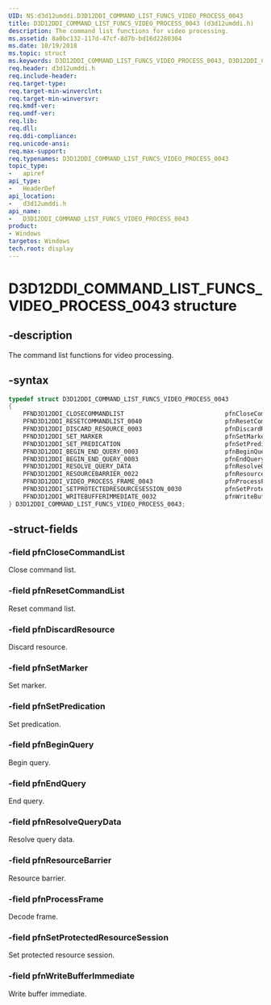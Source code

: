 ```yaml
---
UID: NS:d3d12umddi.D3D12DDI_COMMAND_LIST_FUNCS_VIDEO_PROCESS_0043
title: D3D12DDI_COMMAND_LIST_FUNCS_VIDEO_PROCESS_0043 (d3d12umddi.h)
description: The command list functions for video processing.
ms.assetid: 8a0bc132-117d-47cf-8d7b-bd16d2280304
ms.date: 10/19/2018
ms.topic: struct
ms.keywords: D3D12DDI_COMMAND_LIST_FUNCS_VIDEO_PROCESS_0043, D3D12DDI_COMMAND_LIST_FUNCS_VIDEO_PROCESS_0043,
req.header: d3d12umddi.h
req.include-header:
req.target-type:
req.target-min-winverclnt:
req.target-min-winversvr:
req.kmdf-ver:
req.umdf-ver:
req.lib:
req.dll:
req.ddi-compliance:
req.unicode-ansi:
req.max-support:
req.typenames: D3D12DDI_COMMAND_LIST_FUNCS_VIDEO_PROCESS_0043
topic_type:
-	apiref
api_type:
-	HeaderDef
api_location:
-	d3d12umddi.h
api_name:
-	D3D12DDI_COMMAND_LIST_FUNCS_VIDEO_PROCESS_0043
product: 
- Windows
targetos: Windows
tech.root: display
---
```


# D3D12DDI_COMMAND_LIST_FUNCS_VIDEO_PROCESS_0043 structure

## -description

The command list functions for video processing.


## -syntax


```cpp
typedef struct D3D12DDI_COMMAND_LIST_FUNCS_VIDEO_PROCESS_0043
{
    PFND3D12DDI_CLOSECOMMANDLIST                            pfnCloseCommandList;
    PFND3D12DDI_RESETCOMMANDLIST_0040                       pfnResetCommandList;
    PFND3D12DDI_DISCARD_RESOURCE_0003                       pfnDiscardResource;
    PFND3D12DDI_SET_MARKER                                  pfnSetMarker;
    PFND3D12DDI_SET_PREDICATION                             pfnSetPredication;
    PFND3D12DDI_BEGIN_END_QUERY_0003                        pfnBeginQuery;
    PFND3D12DDI_BEGIN_END_QUERY_0003                        pfnEndQuery;
    PFND3D12DDI_RESOLVE_QUERY_DATA                          pfnResolveQueryData;
    PFND3D12DDI_RESOURCEBARRIER_0022                        pfnResourceBarrier;
    PFND3D12DDI_VIDEO_PROCESS_FRAME_0043                    pfnProcessFrame;
    PFND3D12DDI_SETPROTECTEDRESOURCESESSION_0030            pfnSetProtectedResourceSession;
    PFND3D12DDI_WRITEBUFFERIMMEDIATE_0032                   pfnWriteBufferImmediate;
} D3D12DDI_COMMAND_LIST_FUNCS_VIDEO_PROCESS_0043;
```

## -struct-fields

### -field pfnCloseCommandList

Close command list.


### -field pfnResetCommandList

Reset command list.


### -field pfnDiscardResource

Discard resource.


### -field pfnSetMarker

Set marker.


### -field pfnSetPredication

Set predication.


### -field pfnBeginQuery

Begin query.


### -field pfnEndQuery

End query.


### -field pfnResolveQueryData

Resolve query data.


### -field pfnResourceBarrier

Resource barrier.


### -field pfnProcessFrame

Decode frame.


### -field pfnSetProtectedResourceSession

Set protected resource session.


### -field pfnWriteBufferImmediate

Write buffer immediate.

